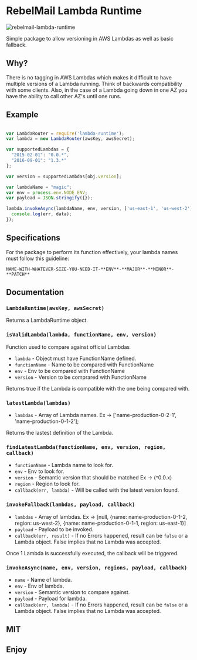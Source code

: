 # RebelMail Lambda Runtime

![rebelmail-lambda-runtime](../master/rebelmail-lambda-runtime.gif?raw=true)

Simple package to allow versioning in AWS Lambdas as well as basic fallback.

## Why?

There is no tagging in AWS Lambdas which makes it difficult to have multiple versions of a Lambda running. Think of backwards compatibility with some clients.
Also, in the case of a Lambda going down in one AZ you have the ability to call other AZ's until one runs.

## Example

```js

var LambdaRouter = require('lambda-runtime');
var lambda = new LambdaRouter(awsKey, awsSecret);

var supportedLambdas = {
  "2015-02-01": "0.0.*",
  "2016-09-01": "1.3.*"
};

var version = supportedLambdas[obj.version];

var lambdaName = "magic";
var env = process.env.NODE_ENV;
var payload = JSON.stringify({});

lambda.invokeAsync(lambdaName, env, version, ['us-east-1', 'us-west-2'], payload, function(err, data) {
  console.log(err, data);
});

```

## Specifications

For the package to perform its function effectively, your lambda names must follow this guideline:

```
NAME-WITH-WHATEVER-SIZE-YOU-NEED-IT-**ENV**-**MAJOR**-**MINOR**-**PATCH**
```

## Documentation
### `LambdaRuntime(awsKey, awsSecret)`

Returns a LambdaRuntime object.

### `isValidLambda(lambda, functionName, env, version)`

Function used to compare against official Lambdas

* `lambda` - Object must have FunctionName defined.
* `functionName` - Name to be compared with FunctionName
* `env` - Env to be compared with FunctionName
* `version` - Version to be comprared with FunctionName

Returns true if the Lambda is compatible with the one being compared with.

### `latestLambda(lambdas)`

* `lambdas` - Array of Lambda names. Ex -> ['name-production-0-2-1', 'name-production-0-1-2'];

Returns the lastest definition of the Lambda.

### `findLatestLambda(functionName, env, version, region, callback)`

* `functionName` - Lambda name to look for.
* `env` - Env to look for.
* `version` - Semantic version that should be matched Ex -> (^0.0.x)
* `region` - Region to look for.
* `callback(err, lambda)` - Will be called with the latest version found.

### `invokeFallback(lambdas, payload, callback)`

* `lambdas` - Array of lambdas. Ex -> [null, {name: name-production-0-1-2, region: us-west-2}, {name: name-production-0-1-1, region: us-east-1}]
* `payload` - Payload to be invoked.
* `callback(err, result)` - If no Errors happened, result can be `false` or a Lambda object. False implies that no Lambda was accepted.

Once 1 Lambda is successfully executed, the callback will be triggered.

### `invokeAsync(name, env, version, regions, payload, callback)`

* `name` - Name of lambda.
* `env` - Env of lambda.
* `version` - Semantic version to compare against.
* `payload` - Payload for lambda.
* `callback(err, lambda)` - If no Errors happened, result can be `false` or a Lambda object. False implies that no Lambda was accepted.

## MIT

## Enjoy
